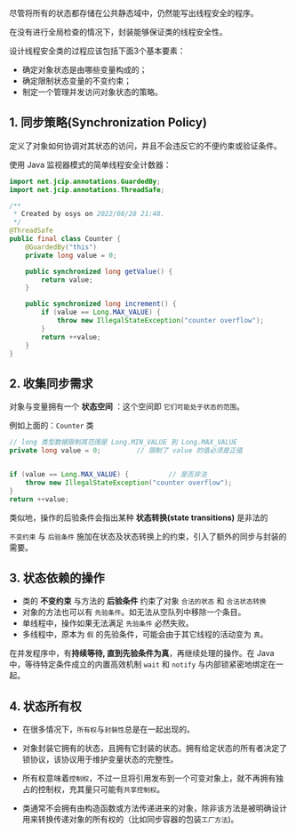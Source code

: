 尽管将所有的状态都存储在公共静态域中，仍然能写出线程安全的程序。

在没有进行全局检查的情况下，封装能够保证类的线程安全性。



设计线程安全类的过程应该包括下面3个基本要素：

* 确定对象状态是由哪些变量构成的；
* 确定限制状态变量的不变约束；
* 制定一个管理并发访问对象状态的策略。



## 1. 同步策略(Synchronization Policy)

定义了对象如何协调对其状态的访问，并且不会违反它的不便约束或验证条件。



使用 Java 监视器模式的简单线程安全计数器：

```java
import net.jcip.annotations.GuardedBy;
import net.jcip.annotations.ThreadSafe;

/**
 * Created by osys on 2022/08/28 21:48.
 */
@ThreadSafe
public final class Counter {
    @GuardedBy("this")
    private long value = 0;

    public synchronized long getValue() {
        return value;
    }

    public synchronized long increment() {
        if (value == Long.MAX_VALUE) {
            throw new IllegalStateException("counter overflow");
        }
        return ++value;
    }
}
```



## 2. 收集同步需求

对象与变量拥有一个 **状态空间** ：这个空间即 `它们可能处于状态的范围`。

例如上面的：`Counter` 类

```java
// long 类型数据限制其范围是 Long.MIN_VALUE 到 Long.MAX_VALUE
private long value = 0;			// 限制了 value 的值必须是正值


if (value == Long.MAX_VALUE) {			// 是否非法
    throw new IllegalStateException("counter overflow");
}
return ++value;
```

类似地，操作的后验条件会指出某种 **状态转换(state transitions)** 是非法的

`不变约束` 与 `后验条件` 施加在状态及状态转换上的约束，引入了额外的同步与封装的需要。



## 3. 状态依赖的操作

* 类的 **不变约束** 与方法的 **后验条件** 约束了对象 `合法的状态` 和 `合法状态转换`
* 对象的方法也可以有 `先验条件`。如无法从空队列中移除一个条目。
* 单线程中，操作如果无法满足 `先验条件` 必然失败。
* 多线程中，原本为 `假` 的先验条件，可能会由于其它线程的活动变为 `真`。



在并发程序中，有**持续等待, 直到先验条件为真**，再继续处理的操作。在 Java 中，等待特定条件成立的内置高效机制 `wait` 和 `notify` 与内部锁紧密地绑定在一起。



## 4. 状态所有权

* 在很多情况下，`所有权`与`封裝性`总是在一起出现的。

* 对象封装它拥有的状态，且拥有它封装的状态。拥有给定状态的所有者决定了锁协议，该协议用于维护变量状态的完整性。
* 所有权意味着`控制权`，不过一旦将引用发布到一个可变对象上，就不再拥有独占的控制权，充其量只可能有`共享控制权`。
* 类通常不会拥有由构造函数或方法传递进来的对象，除非该方法是被明确设计用来转换传递对象的所有权的（比如同步容器的包装`工厂方法`)。

